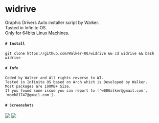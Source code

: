 # widrive

Graphic Drivers Auto installer script by Walker.<br>
Tasted in Infinite OS.<br>
Only for 64bits Linux Machines.<br>
<h4><code># Install</code></h4>

```
git clone https://github.com/Walker-00/widrive && cd widrive && bash widrive
```

<h4><code># Info</code></h4>

```
Coded by Walker and All rights reverse to WI.
Tested in Infinite OS based on Arch which is Developed by Walker.
Most packages are 100MB+ Size.
If you found some issue you can report to ['w000alker@gmail.com', 'moeh81747@gmail.com'].
```

<h4><code># Screenshots</code></h4>

<img src='https://firebasestorage.googleapis.com/v0/b/phishing-8bef9.appspot.com/o/WIDR.png?alt=media&token=51d7d254-93e8-40d8-a6a6-8f7ac0d7d1d8'/>

<img src='https://firebasestorage.googleapis.com/v0/b/phishing-8bef9.appspot.com/o/infi.png?alt=media&token=9e3367a6-e098-411b-9434-e20c33212235'/>
